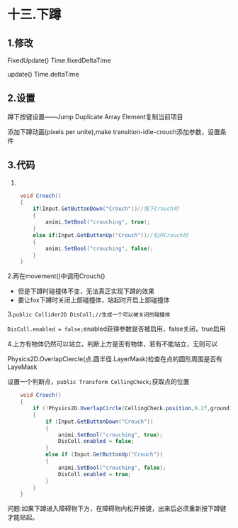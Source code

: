 # 十三.下蹲

## 1.修改

FixedUpdate()  Time.fixedDeltaTime

update()  Time.deltaTime

## 2.设置

蹲下按键设置——Jump Duplicate Array Element复制当前项目

添加下蹲动画(pixels per unite),make transition-idle-crouch添加参数，设置条件

## 3.代码

1.

```c#
    void Crouch()
    {
        if(Input.GetButtonDown("Crouch"))//按下Crouch时
        {
            animi.SetBool("crouching", true);
        }
        else if(Input.GetButtonUp("Crouch"))//松开Crouch时
        {
            animi.SetBool("crouching", false);
        }
    }
```

2.再在movement()中调用Crouch()

- 但是下蹲时碰撞体不变，无法真正实现下蹲的效果
- 要让fox下蹲时关闭上部碰撞体，站起时开启上部碰撞体

3.`public Collider2D DisColl;//生成一个可以被关闭的碰撞体`

`DisColl.enabled = false;`enabled获得参数是否被启用，false关闭，true启用

4.上方有物体仍然可以站立，判断上方是否有物体，若有不能站立，无则可以

Physics2D.OverlapCiercle(点.圆半径.LayerMask)检查在点的圆形周围是否有LayeMask

设置一个判断点，`public Transform CellingCheck;`获取点的位置

```c#
	void Crouch()
    {
        if (!Physics2D.OverlapCircle(CellingCheck.position,0.2f,ground)) 
        {
            if (Input.GetButtonDown("Crouch"))
            {
                animi.SetBool("crouching", true);
                DisColl.enabled = false;
            }
            else if (Input.GetButtonUp("Crouch"))
            {
                animi.SetBool("crouching", false);
                DisColl.enabled = true;
            } 
        }
    }
```





问题:如果下蹲进入障碍物下方，在障碍物内松开按键，出来后必须重新按下蹲键才能站起。

